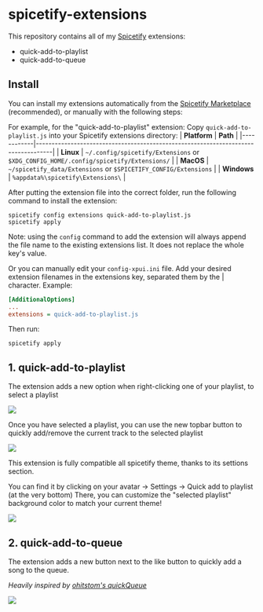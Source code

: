 # spicetify-extensions

This repository contains all of my [Spicetify](https://spicetify.app/) extensions:
- quick-add-to-playlist
- quick-add-to-queue

## Install

You can install my extensions automatically from the [Spicetify Marketplace](https://github.com/spicetify/spicetify-marketplace) (recommended), or manually with the following steps:

For example, for the "quick-add-to-playlist" extension:
Copy `quick-add-to-playlist.js` into your Spicetify extensions directory:
| **Platform** | **Path**                                                                            |
|------------|-----------------------------------------------------------------------------------|
| **Linux**      | `~/.config/spicetify/Extensions` or `$XDG_CONFIG_HOME/.config/spicetify/Extensions/` |
| **MacOS**      | `~/spicetify_data/Extensions` or `$SPICETIFY_CONFIG/Extensions`                      |
| **Windows**    | `%appdata%\spicetify\Extensions\`                                              |

After putting the extension file into the correct folder, run the following command to install the extension:
```
spicetify config extensions quick-add-to-playlist.js
spicetify apply
```
Note: using the `config` command to add the extension will always append the file name to the existing extensions list. It does not replace the whole key's value.

Or you can manually edit your `config-xpui.ini` file. Add your desired extension filenames in the extensions key, separated them by the | character.
Example:

```ini
[AdditionalOptions]
...
extensions = quick-add-to-playlist.js
```

Then run:

```
spicetify apply
```

## 1. quick-add-to-playlist

The extension adds a new option when right-clicking one of your playlist, to select a playlist

![](https://i.imgur.com/cus8IKU.png)

Once you have selected a playlist, you can use the new topbar button to quickly add/remove the current track to the selected playlist

![](https://i.imgur.com/JrgLaUk.png)

This extension is fully compatible all spicetify theme, thanks to its settions section.

You can find it by clicking on your avatar -> Settings -> Quick add to playlist (at the very bottom)
There, you can customize the "selected playlist" background color to match your current theme!

![](https://i.imgur.com/kjkgPrO.png)

## 2. quick-add-to-queue

The extension adds a new button next to the like button to quickly add a song to the queue.

*Heavily inspired by [ohitstom's quickQueue](https://github.com/ohitstom/spicetify-extensions/tree/main/quickQueue)*

![](https://imgur.com/7V6MYeq.png)
